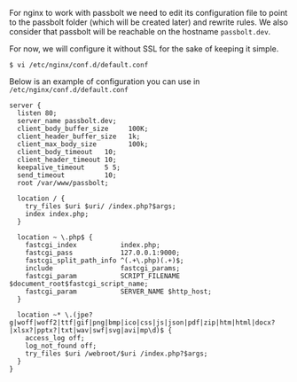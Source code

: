 For nginx to work with passbolt we need to edit its configuration file to point to the passbolt folder (which will be created later) and rewrite rules.
We also consider that passbolt will be reachable on the hostname `passbolt.dev`.

For now, we will configure it without SSL for the sake of keeping it simple. 

```shell
$ vi /etc/nginx/conf.d/default.conf
```

Below is an example of configuration you can use in `/etc/nginx/conf.d/default.conf`

```
server {
  listen 80;
  server_name passbolt.dev;
  client_body_buffer_size     100K;
  client_header_buffer_size   1k;
  client_max_body_size        100k;
  client_body_timeout   10;
  client_header_timeout 10;
  keepalive_timeout     5 5;
  send_timeout          10;
  root /var/www/passbolt;

  location / {
    try_files $uri $uri/ /index.php?$args;
    index index.php;
  }
  
  location ~ \.php$ {
    fastcgi_index           index.php;
    fastcgi_pass            127.0.0.1:9000;
    fastcgi_split_path_info ^(.+\.php)(.+)$;
    include                 fastcgi_params;
    fastcgi_param           SCRIPT_FILENAME $document_root$fastcgi_script_name;
    fastcgi_param           SERVER_NAME $http_host;
  }
  
  location ~* \.(jpe?g|woff|woff2|ttf|gif|png|bmp|ico|css|js|json|pdf|zip|htm|html|docx?|xlsx?|pptx?|txt|wav|swf|svg|avi|mp\d)$ {
    access_log off;
    log_not_found off;
    try_files $uri /webroot/$uri /index.php?$args;
  }
}
```

